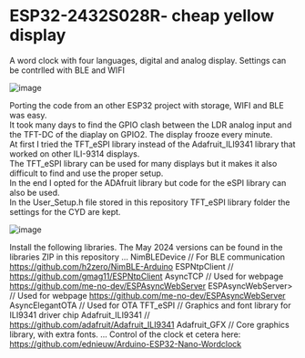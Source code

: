 # ESP32-2432S028R- cheap yellow display
A word clock with four languages, digital and analog display. Settings can be contrlled with BLE and WIFI<br>

![image](https://github.com/ednieuw/ESP32-2432S028R-display/assets/12166816/fbd90105-656f-4b38-a5d5-b3047d9a4e4c)

Porting the code from an other ESP32 project with storage, WIFI and BLE was easy.<br> 
It took many days to find the GPIO clash between the LDR analog input and the TFT-DC of the diaplay on GPIO2. 
The display frooze every minute.<br> 
At first I tried the TFT_eSPI library instead of the Adafruit_ILI9341 library that worked on other ILI-9314 displays.<br> 
The TFT_eSPI library can be used for many displays but it makes it also difficult to find and use the proper setup.<br>
In the end I opted for the ADAfruit library but code for the eSPI library can also be used.<br>
In the User_Setup.h file stored in this repository TFT_eSPI library folder the settings for the CYD are kept.

![image](https://github.com/ednieuw/ESP32-2432S028R-display/assets/12166816/b3ade2d4-9333-437e-aa29-ee790c251820)

Install the following libraries. The May 2024 versions can be found in the libraries ZIP in this repository
...
NimBLEDevice      // For BLE communication  https://github.com/h2zero/NimBLE-Arduino
ESPNtpClient       // https://github.com/gmag11/ESPNtpClient
AsyncTCP           // Used for webpage   https://github.com/me-no-dev/ESPAsyncWebServer
ESPAsyncWebServer> // Used for webpage   https://github.com/me-no-dev/ESPAsyncWebServer
AsyncElegantOTA    // Used for OTA
TFT_eSPI           // Graphics and font library for ILI9341 driver chip
Adafruit_ILI9341   // https://github.com/adafruit/Adafruit_ILI9341
Adafruit_GFX       // Core graphics library, with extra fonts.
...
Control of the clock et cetera here: https://github.com/ednieuw/Arduino-ESP32-Nano-Wordclock

